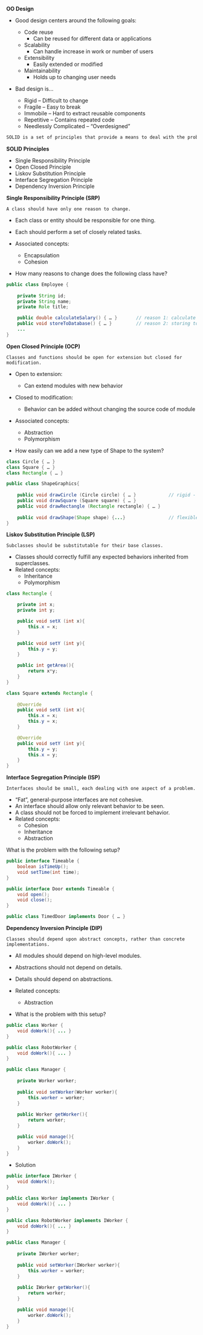 **OO Design**

- Good design centers around the following goals:
  - Code reuse 
    - Can be reused for different data or applications
  - Scalability
    - Can handle increase in work or number of users
  - Extensibility
    - Easily extended or modified
  - Maintainability
    - Holds up to changing user needs

- Bad design is…
  - Rigid – Difficult to change
  - Fragile – Easy to break
  - Immobile – Hard to extract reusable components
  - Repetitive – Contains repeated code
  - Needlessly Complicated – “Overdesigned” 

``` java
SOLID is a set of principles that provide a means to deal with the problem of bad design.
```

**SOLID Principles**

- Single Responsibility Principle
- Open Closed Principle
- Liskov Substitution Principle
- Interface Segregation Principle
- Dependency Inversion Principle

**Single Responsibility Principle (SRP)**

``` 
A class should have only one reason to change.
```

- Each class or entity should be responsible for one thing.
- Each should perform a set of closely related tasks.
- Associated concepts:
  - Encapsulation
  - Cohesion

- How many reasons to change does the following class have?

``` java
public class Employee {
	
	private String id;
	private String name;
	private Role title;	

	public double calculateSalary() { … }		// reason 1: calculate salary
 	public void storeToDatabase() { … }			// reason 2: storing to db
	...
}
```

**Open Closed Principle (OCP)**

```
Classes and functions should be open for extension but closed for modification.
```

- Open to extension:
  - Can extend modules with new behavior
- Closed to modification:
  - Behavior can be added without changing the source code of module

- Associated concepts:
  - Abstraction
  - Polymorphism

- How easily can we add a new type of  Shape to the system?

``` java
class Circle { … }
class Square { … }
class Rectangle { … }

public class ShapeGraphics{ 
	
	public void drawCircle (Circle circle) { … }			// rigid - hardcoded
	public void drawSquare (Square square) { … }
	public void drawRectangle (Rectangle rectangle) { … }
    
    public void drawShape(Shape shape) {...}				// flexible - dynamic 
}
```

**Liskov Substitution Principle (LSP)**

```
Subclasses should be substitutable for their base classes.
```

- Classes should correctly fulfill any expected behaviors inherited from superclasses.
- Related concepts:
  - Inheritance
  - Polymorphism

``` java
class Rectangle {

	private int x;
	private int y;

	public void setX (int x){ 
		this.x = x;
	}

	public void setY (int y){ 
		this.y = y;
	}

	public int getArea(){
		return x*y;
	}
}
```

``` java
class Square extends Rectangle {
	
	@Override	
	public void setX (int x){ 
		this.x = x; 
		this.y = x;
	}

	@Override
	public void setY (int y){ 
		this.y = y; 
		this.x = y;
	}
}
```

**Interface Segregation Principle (ISP)**

``` 
Interfaces should be small, each dealing with one aspect of a problem.
```

- “Fat”, general-purpose interfaces are not cohesive.
- An interface should allow only relevant behavior to be seen.
- A class should not be forced to implement irrelevant behavior.
- Related concepts:
  - Cohesion
  - Inheritance
  - Abstraction

What is the problem with the following setup?

``` java
public interface Timeable {
	boolean isTimeUp(); 
	void setTime(int time);
}
```

``` java
public interface Door extends Timeable {
	void open(); 
	void close();
}
```

``` java
public class TimedDoor implements Door { … }
```

**Dependency Inversion Principle (DIP)**

``` 
Classes should depend upon abstract concepts, rather than concrete implementations.
```

- All modules should depend on high-level modules.
- Abstractions should not depend on details.
- Details should depend on abstractions.
- Related concepts:
  - Abstraction

- What is the problem with this setup?

``` java
public class Worker {
	void doWork(){ ... }
}
```

``` java
public class RobotWorker {
	void doWork(){ ... }
}
```

``` java
public class Manager {
    
	private Worker worker;
    
	public void setWorker(Worker worker){
		this.worker = worker;
	}
    
    public Worker getWorker(){ 
		return worker; 
	}	

	public void manage(){ 
		worker.doWork(); 
	}
}
```

- Solution

``` java
public interface IWorker {
	void doWork();
}
```

``` java
public class Worker implements IWorker {
	void doWork(){ ... }
}
```

``` java
public class RobotWorker implements IWorker {
	void doWork(){ ... }
}
```

``` java
public class Manager {
    
	private IWorker worker;
	
    public void setWorker(IWorker worker){
		this.worker = worker;
	}
    
    public IWorker getWorker(){ 
		return worker; 
	}	

	public void manage(){ 
		worker.doWork(); 
	}
}
```














